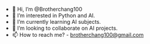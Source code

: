 - 👋 Hi, I’m @Brotherchang100
- 👀 I’m interested in Python and AI.
- 🌱 I’m currently learning AI subjects.
- 💞️ I’m looking to collaborate on AI projects.
- 📫 How to reach me? - brotherchang100@gmail.com



<!---
Brotherchang100/Brotherchang100 is a ✨ special ✨ repository because its `README.md` (this file) appears on your GitHub profile.
You can click the Preview link to take a look at your changes.
--->
